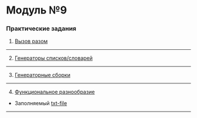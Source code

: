 # Модуль №9
### Практические задания
1. [Вызов разом](module_9_1.py)
___
2. [Генераторы списков/словарей](module_9_2.py)
___
3. [Генераторные сборки](module_9_3.py)
___
4. [Функциональное разнообразие](module_9_4.py)
- Заполняемый [txt-file](example.txt)
___